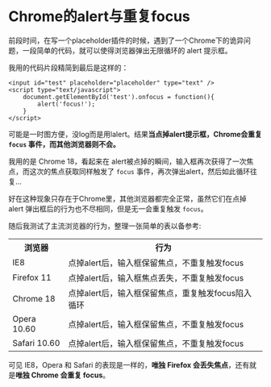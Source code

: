 # Chrome的alert与重复focus

前段时间，在写一个placeholder插件的时候，遇到了一个Chrome下的诡异问题，一段简单的代码，就可以使得浏览器弹出无限循环的 alert 提示框。

我用的代码片段精简到最后是这样的：

```
<input id="test" placeholder="placeholder" type="text" />
<script type="text/javascript">
	document.getElementById('test').onfocus = function(){
		alert('focus!');
	}
</script>
```

可能是一时图方便，没log而是用lalert。结果**当点掉alert提示框，Chrome会重复 `focus` 事件，而其他浏览器则不会。**

我用的是 Chrome 18，看起来在 alert被点掉的瞬间，输入框再次获得了一次焦点，而这次的焦点获取同样触发了 `focus` 事件，再次弹出alert，然后如此循环往复...

好在这种现象只存在于Chrome里，其他浏览器都完全正常，虽然它们在点掉 alert 弹出框后的行为也不尽相同，但是无一会重复触发 `focus`。

随后我测试了主流浏览器的行为，整理一张简单的表以备参考:
<table>
	<tr>
		<th>浏览器</th>
		<th>行为</th>
	</tr>
	<tr>
		<td>IE8</td>
		<td>点掉alert后，输入框保留焦点，不重复触发focus</td>
	</tr>
	<tr>
		<td>Firefox 11</td>
		<td>点掉alert后，输入框焦点丢失，不重复触发focus</td>
	</tr>
	<tr>
		<td>Chrome 18</td>
		<td>点掉alert后，输入框保留焦点，重复触发focus陷入循环</td>
	</tr>
	<tr>
		<td>Opera 10.60</td>
		<td>点掉alert后，输入框保留焦点，不重复触发focus</td>
	</tr>
	<tr>
		<td>Safari 10.60</td>
		<td>点掉alert后，输入框保留焦点，不重复触发focus</td>
	</tr>
</table>

可见 IE8，Opera 和 Safari 的表现是一样的，**唯独 Firefox 会丢失焦点**，还有就是**唯独 Chrome 会重复 focus**。